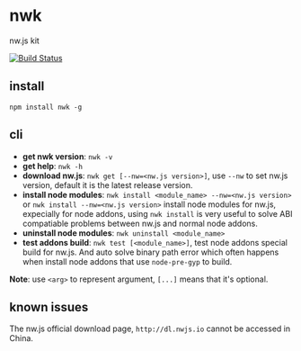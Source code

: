 # nwk
nw.js kit

[![Build Status](https://travis-ci.org/xueeinstein/nwk.svg)](https://travis-ci.org/xueeinstein/nwk)

## install
```
npm install nwk -g
```

## cli

* __get nwk version__: `nwk -v`
* __get help__: `nwk -h`
* __download nw.js__: `nwk get [--nw=<nw.js version>]`, use `--nw` to set nw.js version, default it is the latest release version.
* __install node modules__: `nwk install <module_name> --nw=<nw.js version>` or `nwk install --nw=<nw.js version>` install node modules for nw.js, expecially for node addons, using `nwk install` is very useful to solve ABI compatiable problems between nw.js and normal node addons.
* __uninstall node modules__: `nwk uninstall <module_name>`
* __test addons build__: `nwk test [<module_name>]`, test node addons special build for nw.js. And auto solve binary path error which often happens when install node addons that use `node-pre-gyp` to build.

__Note__: use `<arg>` to represent argument, `[...]` means that it's optional.

## known issues

The nw.js official download page, `http://dl.nwjs.io` cannot be accessed in China.
